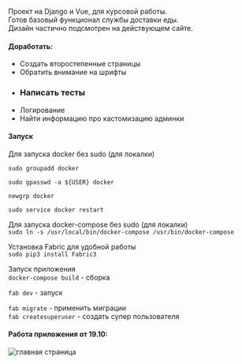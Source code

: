 Проект на Django и Vue, для курсовой работы.  
Готов базовый функционал службы доставки еды.  
Дизайн частично подсмотрен на действующем сайте.



#### Доработать:
- Создать второстепенные страницы
- Обратить внимание на шрифты
- ### Написать тесты
- Логирование
- Найти информацию про кастомизацию админки


#### Запуск
Для запуска docker без sudo (для локалки)

`sudo groupadd docker`

`sudo gpasswd -a ${USER} docker`

`newgrp docker`

`sudo service docker restart`

Для запуска docker-compose без sudo (для локалки)  
`sudo ln -s /usr/local/bin/docker-compose /usr/bin/docker-compose`

Установка Fabric для удобной работы  
`sudo pip3 install Fabric3`

Запуск приложения  
`docker-compose build` - сборка

`fab dev` - запуск

`fab migrate` - применить миграции  
`fab createsuperuser` - создать супер пользователя  
#### Работа приложения от 19.10:
![главная страница](screenshots/gif.gif )​
